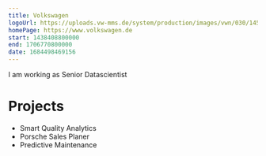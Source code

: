 ```yaml
---
title: Volkswagen
logoUrl: https://uploads.vw-mms.de/system/production/images/vwn/030/145/images/7a0d84d3b718c9a621100e43e581278433114c82/DB2019AL01950_web_1600.jpg?1649155356
homePage: https://www.volkswagen.de
start: 1438408800000
end: 1706770800000
date: 1684498469156
---
```


I am working as Senior Datascientist

# Projects

- Smart Quality Analytics
- Porsche Sales Planer
- Predictive Maintenance
